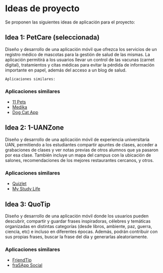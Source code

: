# Ideas de proyecto

Se proponen las siguientes ideas de aplicación para el proyecto:

## Idea 1: PetCare (seleccionada)

Diseño y desarrollo de una aplicación móvil que ofrezca los servicios de un registro médico de mascotas
para la gestión de salud de las mismas. La aplicación permitirá a los usuarios llevar un control de las 
vacunas (carnet digital), tratamientos y citas médicas para evitar la pérdida de información importante 
en papel, además del acceso a un blog de salud.

    Aplicaciones similares:
    

### Aplicaciones similares

- [11 Pets](https://play.google.com/store/apps/details?id=com.m11pets.elevenpets&hl=en)
- [Medika](https://play.google.com/store/apps/details?id=be.foxtastic.medicalrecord&hl=en)
- [Dog Cat App](https://play.google.com/store/apps/details?id=dogcat.app.android&hl=en)

## Idea 2: 1-UANZone

Diseño y desarrollo de una aplicación móvil de experiencia universitaria UAN, permitiendo a los estudiantes
compartir apuntes de clases, acceder a grabaciones de clases y ver notas previas de otros alumnos que ya 
pasaron por esa clase. También incluye un mapa del campus con la ubicación de salones, recomendaciones de 
los mejores restaurantes cercanos, y otros. 

### Aplicaciones similares

- [Quizlet](https://play.google.com/store/apps/details?id=com.quizlet.quizletandroid&hl=en)
- [My Study Life](https://play.google.com/store/search?q=my%20study%20life&c=apps&hl=en)

## Idea 3: QuoTip

Diseño y desarrollo de una aplicación móvil donde los usuarios pueden descubrir, compartir y guardar frases
inspiradoras, célebres y temáticas organizadas en distintas categorías (desde libros, ambiente, paz, guerra,
ciencia, etc) e incluso en diferentes épocas. Además, podrán contribuir con sus propias frases, buscar la 
frase del día y generarlas aleatoriamente.

### Aplicaciones similares

- [FriendTip](https://play.google.com/store/apps/details?id=com.maiasoft.friendtip&hl=en)
- [fraSApp Social](https://play.google.com/store/apps/details?id=com.harrycampaz.frasesapp&hl=en)